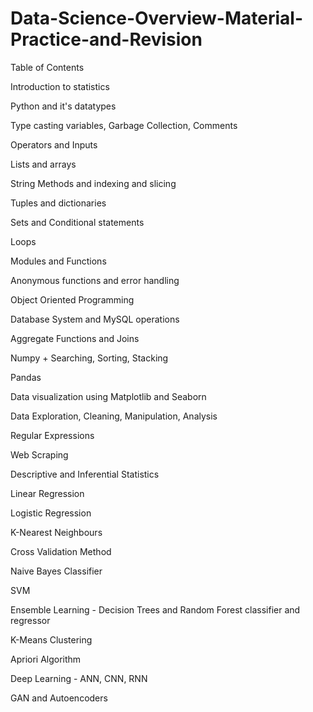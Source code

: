 # Data-Science-Overview-Material-Practice-and-Revision
Table of Contents

Introduction to statistics

Python and it's datatypes

Type casting variables, Garbage Collection, Comments

Operators and Inputs

Lists and arrays

String Methods and indexing and slicing

Tuples and dictionaries

Sets and Conditional statements

Loops

Modules and Functions

Anonymous functions and error handling

Object Oriented Programming

Database System and MySQL operations

Aggregate Functions and Joins

Numpy + Searching, Sorting, Stacking

Pandas

Data visualization using Matplotlib and Seaborn

Data Exploration, Cleaning, Manipulation, Analysis

Regular Expressions

Web Scraping

Descriptive and Inferential Statistics

Linear Regression

Logistic Regression

K-Nearest Neighbours 

Cross Validation Method

Naive Bayes Classifier

SVM

Ensemble Learning - Decision Trees and Random Forest classifier and regressor

K-Means Clustering

Apriori Algorithm

Deep Learning - ANN, CNN, RNN

GAN and Autoencoders

